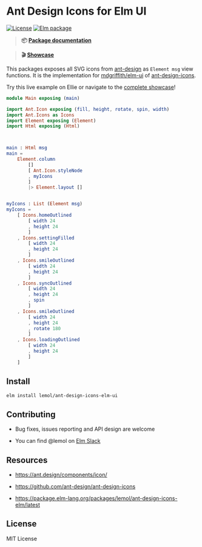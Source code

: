 # Ant Design Icons for Elm UI

[![License](https://img.shields.io/badge/License-MIT-blue.svg)](https://opensource.org/licenses/MIT)
[![Elm package](https://img.shields.io/elm-package/v/lemol/ant-design-icons-elm-ui.svg)](https://package.elm-lang.org/packages/lemol/ant-design-icons-elm-ui/latest/)

> **📦 [Package documentation](https://package.elm-lang.org/packages/lemol/ant-design-icons-elm-ui/latest)**

> **🎬 [Showcase](https://ant-design-icons-elm-ui.vercel.app)**

This packages exposes all SVG icons from [ant-design](https://ant.design/components/icon/) as `Element msg` view functions.
It is the implementation for [mdgriffith/elm-ui](https://package.elm-lang.org/packages/mdgriffith/elm-ui/latest/)
of [ant-design-icons](https://github.com/ant-design/ant-design-icons/tree/master/packages).

Try this live example on Ellie or navigate to the [complete showcase](https://ant-design-icons-elm-ui.vercel.app)!

```elm
module Main exposing (main)

import Ant.Icon exposing (fill, height, rotate, spin, width)
import Ant.Icons as Icons
import Element exposing (Element)
import Html exposing (Html)



main : Html msg
main =
    Element.column
        []
        [ Ant.Icon.styleNode
        , myIcons
        ]
        |> Element.layout []


myIcons : List (Element msg)
myIcons =
    [ Icons.homeOutlined
        [ width 24
        , height 24
        ]
    , Icons.settingFilled
        [ width 24
        , height 24
        ]
    , Icons.smileOutlined
        [ width 24
        , height 24
        ]
    , Icons.syncOutlined
        [ width 24
        , height 24
        , spin
        ]
    , Icons.smileOutlined
        [ width 24
        , height 24
        , rotate 180
        ]
    , Icons.loadingOutlined
        [ width 24
        , height 24
        ]
    ]
```


## Install

```bash
elm install lemol/ant-design-icons-elm-ui
```


## Contributing

* Bug fixes, issues reporting and API design are welcome

* You can find @lemol on [Elm Slack](https://elmlang.slack.com/)


## Resources

* https://ant.design/components/icon/

* https://github.com/ant-design/ant-design-icons

* https://package.elm-lang.org/packages/lemol/ant-design-icons-elm/latest


## License

MIT License
